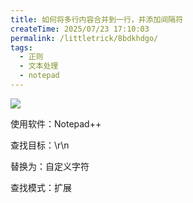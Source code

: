 ```yaml
---
title: 如何将多行内容合并到一行，并添加间隔符
createTime: 2025/07/23 17:10:03
permalink: /littletrick/8bdkhdgo/
tags:
  - 正则
  - 文本处理
  - notepad
---
```

 ![](https://cdn.nlark.com/yuque/0/2022/png/683747/1657504511542-e7cf755f-ba87-4c50-be49-e10557eafa9d.png)



使用软件：Notepad++

查找目标：\r\n

替换为：自定义字符

查找模式：扩展




